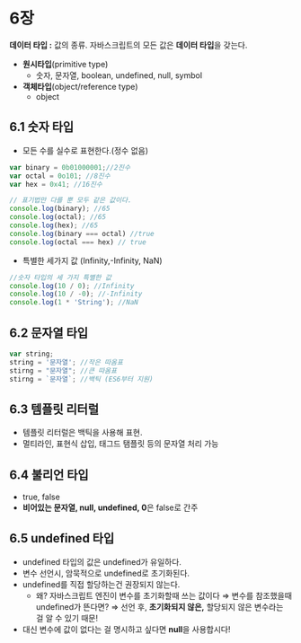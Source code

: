 # 6장

**데이터 타입 :** 값의 종류. 자바스크립트의 모든 값은 **데이터 타입**을 갖는다.

- **원시타입**(primitive type)
    - 숫자, 문자열, boolean, undefined, null, symbol
- **객체타입**(object/reference type)
    - object

## 6.1 숫자 타입

- 모든 수를 실수로 표현한다.(정수 없음)

```jsx
var binary = 0b01000001;//2진수
var octal = 0o101; //8진수
var hex = 0x41; //16진수

// 표기법만 다를 뿐 모두 같은 값이다.
console.log(binary); //65
console.log(octal); //65
console.log(hex); //65
console.log(binary === octal) //true
console.log(octal === hex) // true
```

- 특별한 세가지 값 (Infinity,-Infinity, NaN)

```jsx
//숫자 타입의 세 가지 특별한 값
console.log(10 / 0); //Infinity
console.log(10 / -0); //-Infinity
console.log(1 * 'String'); //NaN
```

## 6.2 문자열 타입

```jsx
var string;
string = '문자열'; //작은 따옴표
stirng = "문자열"; //큰 따옴표
stirng = `문자열`; //백틱 (ES6부터 지원)
```

## 6.3 템플릿 리터럴

- 템플릿 리터럴은 백틱을 사용해 표현.
- 멀티라인, 표현식 삽입, 태그드 탬플릿 등의 문자열 처리 가능

## 6.4 불리언 타입

- true, false
- **비어있는 문자열, null, undefined, 0**은 false로 간주

## 6.5 undefined 타입

- undefined 타입의 값은 undefined가 유일하다.
- 변수 선언시, 암묵적으로 undefined로 초기화된다.
- undefined를 직접 할당하는건 권장되지 않는다.
    - 왜? 자바스크립트 엔진이 변수를 초기화할때 쓰는 값이다
    ⇒ 변수를 참조했을때 undefined가 뜬다면?
    ⇒ 선언 후, **초기화되지 않은,** 할당되지 않은 변수라는 걸 알 수 있기 때문!
- 대신 변수에 값이 없다는 걸 명시하고 싶다면 **null**을 사용합시다!